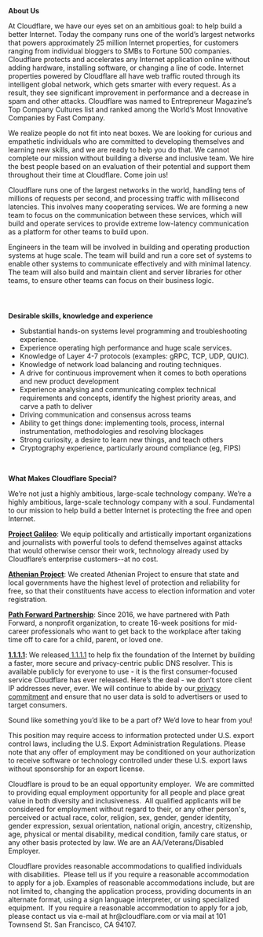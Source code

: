<div class="content-intro">
	<div><strong>About Us</strong></div>
	<div>
		<p><span style="font-weight: 400;">At Cloudflare, we have our eyes set on an ambitious goal: to help build a better Internet. Today the company runs one of the world’s largest networks that powers approximately 25 million Internet properties, for customers ranging from individual bloggers to SMBs to Fortune 500 companies. Cloudflare protects and accelerates any Internet application online without adding hardware, installing software, or changing a line of code. Internet properties powered by Cloudflare all have web traffic routed through its intelligent global network, which gets smarter with every request. As a result, they see significant improvement in performance and a decrease in spam and other attacks. Cloudflare was named to Entrepreneur Magazine’s Top Company Cultures list and ranked among the World’s Most Innovative Companies by Fast Company.</span><span style="font-weight: 400;">&nbsp;</span></p>
		<p><span style="font-weight: 400;">We realize people do not fit into neat boxes. We are looking for curious and empathetic individuals who are committed to developing themselves and learning new skills, and we are ready to help you do that. We cannot complete our mission without building a diverse and inclusive team. We hire the best people based on an evaluation of their potential and support them throughout their time at Cloudflare. Come join us!&nbsp;</span></p>
	</div>
</div>
<p>Cloudflare runs one of the largest networks in the world, handling tens of millions of requests per second, and processing traffic with millisecond latencies. This involves many cooperating services. We are forming a new team to focus on the communication between these services, which will build and operate services to provide extreme low-latency communication as a platform for other teams to build upon.</p>
<p>Engineers in the team will be involved in building and operating production systems at huge scale. The team will build and run a core set of systems to enable other systems to communicate effectively and with minimal latency. The team will also build and maintain client and server libraries for other teams, to ensure other teams can focus on their business logic.</p>
<h4>&nbsp;</h4>
<p><strong>Desirable skills, knowledge and experience</strong></p>
<ul>
	<li>Substantial hands-on systems level programming and troubleshooting experience.</li>
	<li>Experience operating high performance and huge scale services.</li>
	<li>Knowledge of Layer 4-7 protocols (examples: gRPC, TCP, UDP, QUIC).</li>
	<li>Knowledge of network load balancing and routing techniques.</li>
	<li>A drive for continuous improvement when it comes to both operations and new product development</li>
	<li>Experience analysing and communicating complex technical requirements and concepts, identify the highest priority areas, and carve a path to deliver&nbsp;</li>
	<li>Driving communication and consensus across teams</li>
	<li>Ability to get things done: implementing tools, process, internal instrumentation, methodologies and resolving blockages</li>
	<li>Strong curiosity, a desire to learn new things, and teach others</li>
	<li>Cryptography experience, particularly around compliance (eg, FIPS)</li>
</ul>
<p>&nbsp;</p>
<div class="content-conclusion">
	<p><strong>What Makes Cloudflare Special?</strong></p>
	<p><span style="font-weight: 400;">We’re not just a highly ambitious, large-scale technology company. We’re a highly ambitious, large-scale technology company with a soul. Fundamental to our mission to help build a better Internet is protecting the free and open Internet.</span></p>
	<p><a href="https://blog.cloudflare.com/protecting-free-expression-online/"><strong>Project Galileo</strong></a><span style="font-weight: 400;">: We equip politically and artistically important organizations and journalists with powerful tools to defend themselves against attacks that would otherwise censor their work, technology already used by Cloudflare’s enterprise customers--at no cost.</span></p>
	<p><strong><a href="https://www.cloudflare.com/athenian/">Athenian Project</a></strong><span style="font-weight: 400;">: We created Athenian Project to ensure that state and local governments have the highest level of protection and reliability for free, so that their constituents have access to election information and voter registration.</span></p>
	<p><a href="https://blog.cloudflare.com/tag/path-forward/"><strong>Path Forward Partnership</strong></a><span style="font-weight: 400;">: Since 2016, we have partnered with Path Forward, a nonprofit organization, to create 16-week positions for mid-career professionals who want to get back to the workplace after taking time off to care for a child, parent, or loved one.</span></p>
	<p><a href="https://1.1.1.1/"><strong>1.1.1.1</strong></a><span style="font-weight: 400;">: We released</span><a href="https://1.1.1.1/"> <span style="font-weight: 400;">1.1.1.1</span></a><span style="font-weight: 400;"> to help fix the foundation of the Internet by building a faster, more secure and privacy-centric public DNS resolver. This is available publicly for everyone to use - it is the first consumer-focused service Cloudflare has ever released. Here’s the deal - we don’t store client IP addresses never, ever. We will continue to abide by our</span><a href="https://developers.cloudflare.com/1.1.1.1/privacy/public-dns-resolver"> privacy commitment</a><span style="font-weight: 400;"> and ensure that no user data is sold to advertisers or used to target consumers.</span></p>
	<p><span style="font-weight: 400;">Sound like something you’d like to be a part of? We’d love to hear from you!</span></p>
	<p><span style="font-weight: 400;">This position may require access to information protected under U.S. export control laws, including the U.S. Export Administration Regulations. Please note that any offer of employment may be conditioned on your authorization to receive software or technology controlled under these U.S. export laws without sponsorship for an export license.</span></p>
	<p><span style="font-weight: 400;">Cloudflare is proud to be an equal opportunity employer. &nbsp;We are committed to providing equal employment opportunity for all people and place great value in both diversity and inclusiveness. &nbsp;All qualified applicants will be considered for employment without regard to their, or any other person's, perceived or actual</span> <span style="font-weight: 400;">race, color, religion, sex, gender, gender identity, gender expression, sexual orientation, national origin, ancestry, citizenship, age, physical or mental disability, medical condition, family care status, or any other basis protected by law. </span><span style="font-weight: 400;">We are an AA/Veterans/Disabled Employer.</span></p>
	<p><span style="font-weight: 400;">Cloudflare provides reasonable accommodations to qualified individuals with disabilities. &nbsp;Please tell us if you require a reasonable accommodation to apply for a job. Examples of reasonable accommodations include, but are not limited to, changing the application process, providing documents in an alternate format, using a sign language interpreter, or using specialized equipment. &nbsp;If you require a reasonable accommodation to apply for a job, please contact us via e-mail at </span><span style="font-weight: 400;">hr@cloudflare.com</span><span style="font-weight: 400;"> or via mail at 101 Townsend St. San Francisco, CA 94107.</span></p>
</div>